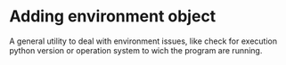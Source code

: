 # Adding environment object

A general utility to deal with environment issues, like check for execution python version or operation system to wich the program are running.
